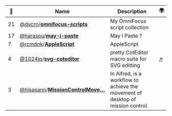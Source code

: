 |:star2: | Name | Description | 🌍|
|---|---|---|---|
|21|[@dvcrn](https://github.com/dvcrn)/[**omnifocus-scripts**](https://github.com/dvcrn/omnifocus-scripts)|My OmniFocus script collection||
|17|[@harasou](https://github.com/harasou)/[**may-i-paste**](https://github.com/harasou/may-i-paste)|May I Paste ?||
|7|[@rcmdnk](https://github.com/rcmdnk)/[**AppleScript**](https://github.com/rcmdnk/AppleScript)|AppleScript||
|4|[@1024jp](https://github.com/1024jp)/[**svg-coteditor**](https://github.com/1024jp/svg-coteditor)|pretty CotEditor macro suite for SVG editting|[:arrow_upper_right:](wolfrosch.com/works/goodies/coteditor_svg)|
|3|[@hisasann](https://github.com/hisasann)/[**MissionControlMove…**](https://github.com/hisasann/MissionControlMoveSpace)|In Alfred, is a workflow to achieve the movement of desktop of mission control.||

